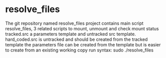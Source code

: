 resolve_files
=============
The git repository named resolve_files project contains main script resolve_files, 3 related scripts to mount, unmount and check mount status
tracked.src a parameters template and untracked src template.
hard_coded.src is untracked and should be created from the tracked template
the parameters file can be created from the template but is easier to create from an existing working copy
run syntax: sudo ./resolve_files
